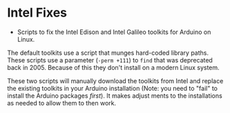 Intel Fixes
===========

* Scripts to fix the Intel Edison and Intel Galileo toolkits for Arduino on Linux.

The default toolkits use a script that munges hard-coded library paths. These scripts
use a parameter (`-perm +111`) to `find` that was deprecated back in 2005. Because
of this they don't install on a modern Linux system.

These two scripts will manually download the toolkits from Intel and replace the
existing toolkits in your Arduino installation (Note: you need to "fail" to install
the Arduino packages *first*). It makes adjust ments to the installations as needed
to allow them to then work.
